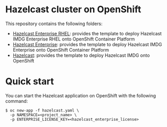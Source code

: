 # Hazelcast cluster on OpenShift

This repository contains the following folders:

* [Hazelcast Enterprise RHEL](hazelcast-enterprise-rhel/): provides the template to deploy Hazelcast IMDG Enterprise RHEL onto OpenShift Container Platform
* [Hazelcast Enterprise](hazelcast-enterprise/): provides the template to deploy Hazelcast IMDG Enterprise onto OpenShift Container Platform
* [Hazelcast](hazelcast/): provides the template to deploy Hazelcast IMDG onto OpenShift

# Quick start

You can start the Hazelcast application on OpenShift with the following command:

```
$ oc new-app -f hazelcast.yaml \
  -p NAMESPACE=<project_name> \
  -p ENTERPRISE_LICENSE_KEY=<hazelcast_enterprise_license>
```


